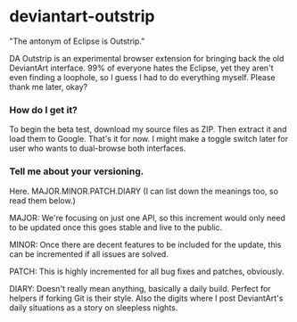 # deviantart-outstrip
"The antonym of Eclipse is Outstrip."

DA Outstrip is an experimental browser extension for bringing back the old DeviantArt interface. 99% of everyone hates the Eclipse, yet they aren't even finding a loophole, so I guess I had to do everything myself. Please thank me later, okay?

### How do I get it?
To begin the beta test, download my source files as ZIP. Then extract it and load them to Google. That's it for now. I might make a toggle switch later for user who wants to dual-browse both interfaces.

### Tell me about your versioning.
Here. MAJOR.MINOR.PATCH.DIARY (I can list down the meanings too, so read them below.)

MAJOR: We're focusing on just one API, so this increment would only need to be updated once this goes stable and live to the public.

MINOR: Once there are decent features to be included for the update, this can be incremented if all issues are solved.

PATCH: This is highly incremented for all bug fixes and patches, obviously.

DIARY: Doesn't really mean anything, basically a daily build. Perfect for helpers if forking Git is their style. Also the digits where I post DeviantArt's daily situations as a story on sleepless nights.
